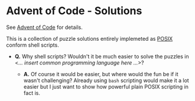 # Advent of Code - Solutions

See [Advent of Code](https://adventofcode.com/) for details.

This is a collection of puzzle solutions entirely implemeted as [POSIX](https://pubs.opengroup.org/onlinepubs/9699919799/) conform shell scripts.


- **Q.** Why shell scripts? Wouldn't it be much easier to solve the puzzles in \<*... insert common programming language here ...*\>?

  - **A.** Of course it would be easier, but where would the fun be if it wasn't challenging? Already using `bash` scripting would make it a lot easier but I just want to show how powerful plain POSIX scripting in fact is.
